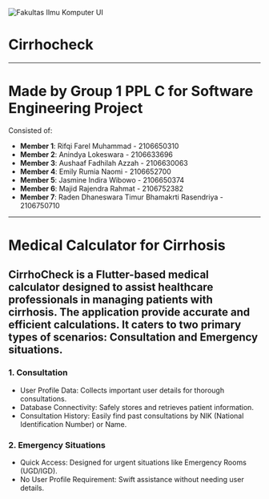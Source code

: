 ![Fakultas Ilmu Komputer UI](https://upload.wikimedia.org/wikipedia/id/thumb/c/c3/Makara_of_Fasilkom_UI.svg/1200px-Makara_of_Fasilkom_UI.svg.png)

# Cirrhocheck

---

# Made by Group 1 PPL C for Software Engineering Project

Consisted of:
- **Member 1**: Rifqi Farel Muhammad - 2106650310
- **Member 2**: Anindya Lokeswara - 2106633696
- **Member 3**: Aushaaf Fadhilah Azzah - 2106630063
- **Member 4**: Emily Rumia Naomi - 2106652700
- **Member 5**: Jasmine Indira Wibowo - 2106650374
- **Member 6**: Majid Rajendra Rahmat - 2106752382
- **Member 7**: Raden Dhaneswara Timur Bhamakrti Rasendriya - 2106750710

---

# Medical Calculator for Cirrhosis

## CirrhoCheck is a Flutter-based medical calculator designed to assist healthcare professionals in managing patients with cirrhosis. The application provide accurate and efficient calculations. It caters to two primary types of scenarios: Consultation and Emergency situations.

### 1. Consultation
- User Profile Data: Collects important user details for thorough consultations.
- Database Connectivity: Safely stores and retrieves patient information.
- Consultation History: Easily find past consultations by NIK (National Identification Number) or Name.
### 2. Emergency Situations
- Quick Access: Designed for urgent situations like Emergency Rooms (UGD/IGD).
- No User Profile Requirement: Swift assistance without needing user details.

